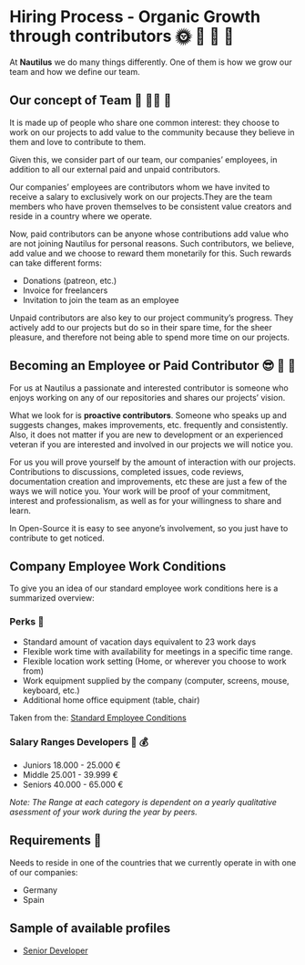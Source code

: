 # Hiring Process - Organic Growth through contributors :sun_with_face: :seedling: :tulip: :sunflower:

At **Nautilus** we do many things differently. One of them is how we grow our team and how we define our team.

## Our concept of Team :raising_hand: :ok_woman: :woman:

It is made up of people who share one common interest: they choose to work on our projects to add value to the community because they believe in them and love to contribute to them.

Given this, we consider part of our team, our companies’ employees, in addition to all our external paid and unpaid contributors.

Our companies’ employees are contributors whom we have invited to receive a salary to exclusively work on our projects.They are the team members who have proven themselves to be consistent value creators and reside in a country where we operate.

Now, paid contributors can be anyone whose contributions add value who are not joining Nautilus for personal reasons. Such contributors, we believe, add value and we choose to reward them monetarily for this. Such rewards can take different forms:

- Donations (patreon, etc.)
- Invoice for freelancers
- Invitation to join the team as an employee

Unpaid contributors are also key to our project community’s progress. They actively add to our projects but do so in their spare time, for the sheer pleasure, and therefore not being able to spend more time on our projects.

## Becoming an Employee or Paid Contributor :sunglasses: :raising_hand: :clap:

For us at Nautilus a passionate and interested contributor is someone who enjoys working on any of our repositories and shares our projects’ vision.

What we look for is **proactive contributors**. Someone who speaks up and suggests changes, makes improvements, etc. frequently and consistently.  Also, it does not matter if you are new to development or an experienced veteran if you are interested and involved in our projects we will notice you.

For us you will prove yourself by the amount of interaction with our projects. Contributions to discussions, completed issues, code reviews, documentation creation and improvements, etc these are just a few of the ways we will notice you. Your work will be proof of your commitment, interest and professionalism, as well as for your willingness to share and learn.

In Open-Source it is easy to see anyone’s involvement, so you just have to contribute to get noticed.

## Company Employee Work Conditions

To give you an idea of our standard employee work conditions here is a summarized overview:

### Perks :mega:

- Standard amount of vacation days equivalent to 23 work days
- Flexible work time with availability for meetings in a specific time range.
- Flexible location work setting (Home, or wherever you choose to work from)
- Work equipment supplied by the company (computer, screens, mouse, keyboard, etc.)
- Additional home office equipment (table, chair)

Taken from the: [Standard Employee Conditions](standard_employee_conditions.md)

### Salary Ranges Developers :money_with_wings: :moneybag:

- Juniors     18.000 - 25.000 €
- Middle      25.001 - 39.999 €
- Seniors     40.000 - 65.000 €

*Note: The Range at each category is dependent on a yearly qualitative asessment of your work during the year by peers.*

## Requirements :page_with_curl:

Needs to reside in one of the countries that we currently operate in with one of our companies:

- Germany
- Spain

## Sample of available profiles

- [Senior Developer](profile_senior_developer.md)
